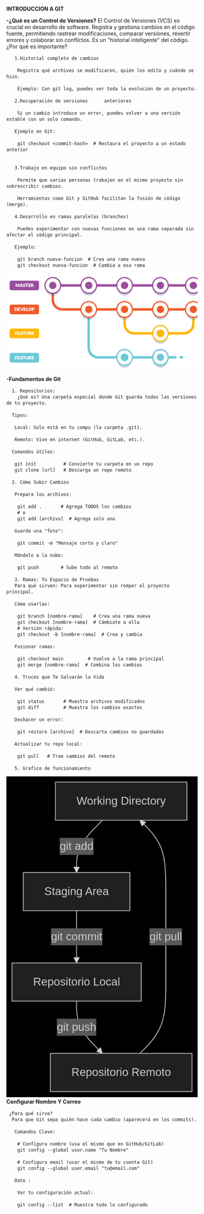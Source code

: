 **INTRODUCCION A GIT**

   **-¿Qué es un Control de Versiones?**
   El Control de Versiones (VCS) es crucial en desarrollo de software. Registra y gestiona cambios en el código fuente, permitiendo rastrear modificaciones, comparar versiones, revertir errores y colaborar sin conflictos. Es un "historial inteligente" del código.
   ¿Por qué es importante?

       1.Historial completo de cambios

        Registra qué archivos se modificaron, quién los editó y cuándo se hizo.

        Ejemplo: Con git log, puedes ver toda la evolución de un proyecto.

       2.Recuperación de versiones      anteriores

        Si un cambio introduce un error, puedes volver a una versión estable con un solo comando.

       Ejemplo en Git:

        git checkout <commit-hash>  # Restaura el proyecto a un estado   anterior


       3.Trabajo en equipo sin conflictos

        Permite que varias personas trabajen en el mismo proyecto sin sobrescribir cambios.

        Herramientas como Git y GitHub facilitan la fusión de código (merge).

       4.Desarrollo en ramas paralelas (branches)

        Puedes experimentar con nuevas funciones en una rama separada sin afectar el código principal.

       Ejemplo:

        git branch nueva-funcion  # Crea una rama nueva
        git checkout nueva-funcion  # Cambia a esa rama

        
 ![Control de versiones](imagenes/Controldeversiones.png)


  **-Fundamentos de Git**  
       
      1. Repositorios: 
        ¿Qué es? Una carpeta especial donde Git guarda todas las versiones de tu proyecto.

      Tipos: 

       Local: Solo está en tu compu (la carpeta .git).

       Remoto: Vive en internet (GitHub, GitLab, etc.).

      Comandos útiles:

       git init          # Convierte tu carpeta en un repo  
       git clone [url]   # Descarga un repo remoto  

      2. Cómo Subir Cambios 

       Prepara los archivos:

        git add .       # Agrega TODOS los cambios  
        # o  
        git add [archivo]  # Agrega solo uno  

       Guarda una "foto":

        git commit -m "Mensaje corto y claro"  

       Mándalo a la nube:

        git push        # Sube todo al remoto  

       3. Ramas: Tu Espacio de Pruebas
       Para qué sirven: Para experimentar sin romper el proyecto principal.

       Cómo usarlas:

        git branch [nombre-rama]    # Crea una rama nueva  
        git checkout [nombre-rama]  # Cámbiate a ella  
        # Versión rápida:  
        git checkout -b [nombre-rama]  # Crea y cambia  

       Fusionar ramas:

        git checkout main         # Vuelve a la rama principal  
        git merge [nombre-rama]  # Combina los cambios   

       4. Trucos que Te Salvarán la Vida
       
       Ver qué cambió:

        git status       # Muestra archivos modificados  
        git diff         # Muestra los cambios exactos  

       Deshacer un error:

        git restore [archivo]  # Descarta cambios no guardados  

       Actualizar tu repo local:

        git pull   # Trae cambios del remoto  

       5. Grafico de funcionamiento

![DIagrama](imagenes/DiagramaGit.png)
  **Configurar Nombre Y Correo** 

     ¿Para qué sirve?
      Para que Git sepa quién hace cada cambio (aparecerá en los commits).

       Comandos Clave:

        # Configura nombre (usa el mismo que en GitHub/GitLab)
        git config --global user.name "Tu Nombre"

        # Configura email (usar el mismo de tu cuenta Git)
        git config --global user.email "tu@email.com"
      
       Dato :

        Ver tu configuración actual:

        git config --list  # Muestra todo lo configurado

     